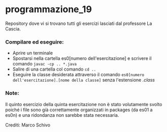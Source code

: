 # programmazione_19
Repository dove vi si trovano tutti gli esercizi lasciati dal professore La Cascia.

### Compilare ed eseguire:
- Aprire un terminale
- Spostarsi nella cartella es0[numero dell'esercitazione] e scrivere il comando <code>javac -cp .. *.java</code>
- Salire di una cartella col comando <code>cd ..</code>
- Eseguire la classe desiderata attraverso il comando <code>es0[numero dell'esercitazione].[nome della classe]</code> senza l'estensione _.class_

### Note: 
Il quinto esercizio della quinta esercitazione non è stato volutamente svolto poiché i file sono già correttamente organizzati in packages (da es01 a es0n) e una ridondanza non sarebbe stata necessaria. 

Crediti: Marco Schivo
